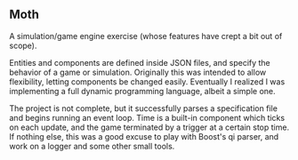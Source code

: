 Moth
----

A simulation/game engine exercise (whose features have crept a bit out of scope).

Entities and components are defined inside JSON files, and specify the behavior of a game or simulation. Originally this was intended to allow flexibility, letting components be changed easily. Eventually I realized I was implementing a full dynamic programming language, albeit a simple one.

The project is not complete, but it successfully parses a specification file and begins running an event loop. Time is a built-in component which ticks on each update, and the game terminated by a trigger at a certain stop time. If nothing else, this was a good excuse to play with Boost's qi parser, and work on a logger and some other small tools.
